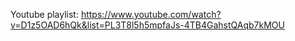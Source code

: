 Youtube playlist: https://www.youtube.com/watch?v=D1z5OAD6hQk&list=PL3T8l5h5mpfaJs-4TB4GahstQAqb7kMOU

